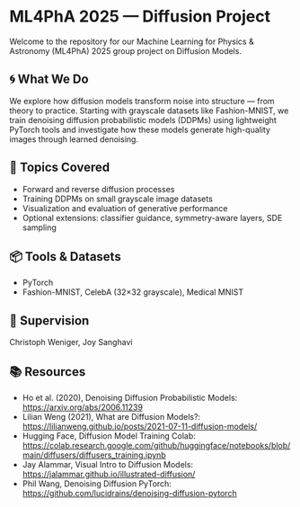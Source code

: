 # ML4PhA 2025 — Diffusion Project

Welcome to the repository for our Machine Learning for Physics & Astronomy (ML4PhA) 2025 group project on Diffusion Models.

## 🌀 What We Do
We explore how diffusion models transform noise into structure — from theory to practice. Starting with grayscale datasets like Fashion-MNIST, we train denoising diffusion probabilistic models (DDPMs) using lightweight PyTorch tools and investigate how these models generate high-quality images through learned denoising.

## 🧪 Topics Covered
- Forward and reverse diffusion processes  
- Training DDPMs on small grayscale image datasets  
- Visualization and evaluation of generative performance  
- Optional extensions: classifier guidance, symmetry-aware layers, SDE sampling  

## 📦 Tools & Datasets
- PyTorch
- Fashion-MNIST, CelebA (32×32 grayscale), Medical MNIST  

## 👥 Supervision
Christoph Weniger, Joy Sanghavi  

## 📚 Resources
- Ho et al. (2020), Denoising Diffusion Probabilistic Models: https://arxiv.org/abs/2006.11239  
- Lilian Weng (2021), What are Diffusion Models?: https://lilianweng.github.io/posts/2021-07-11-diffusion-models/  
- Hugging Face, Diffusion Model Training Colab: https://colab.research.google.com/github/huggingface/notebooks/blob/main/diffusers/diffusers_training.ipynb  
- Jay Alammar, Visual Intro to Diffusion Models: https://jalammar.github.io/illustrated-diffusion/  
- Phil Wang, Denoising Diffusion PyTorch: https://github.com/lucidrains/denoising-diffusion-pytorch
